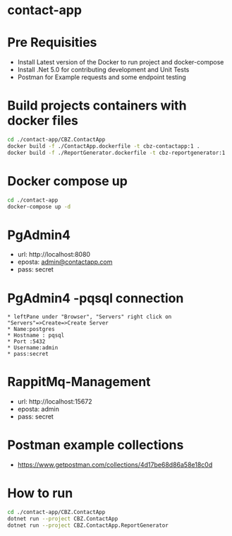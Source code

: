 # contact-app
 
# Pre Requisities
* Install Latest version of the Docker to run project and docker-compose
* Install .Net 5.0 for contributing development and Unit Tests
* Postman for Example requests and some endpoint testing

# Build projects containers with docker files
```bash
cd ./contact-app/CBZ.ContactApp
docker build -f ./ContactApp.dockerfile -t cbz-contactapp:1 .
docker build -f ./ReportGenerator.dockerfile -t cbz-reportgenerator:1 .
```
# Docker compose up 
```bash
cd ./contact-app
docker-compose up -d
```
# PgAdmin4
* url: http://localhost:8080
* eposta: admin@contactapp.com
* pass: secret

# PgAdmin4 -pqsql connection 
    * leftPane under "Browser", "Servers" right click on "Servers"=>Create=>Create Server
    * Name:postgres
    * Hostname : pqsql
    * Port :5432
    * Username:admin
    * pass:secret

# RappitMq-Management
* url: http://localhost:15672
* eposta: admin
* pass: secret

# Postman example collections
* https://www.getpostman.com/collections/4d17be68d86a58e18c0d


# How to run
```bash
cd ./contact-app/CBZ.ContactApp
dotnet run --project CBZ.ContactApp
dotnet run --project CBZ.ContactApp.ReportGenerator
```
